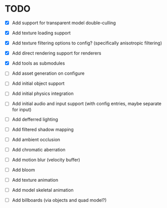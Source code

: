 # TODO

- [x] Add support for transparent model double-culling
- [x] Add texture loading support
- [x] Add texture filtering options to config? (specifically anisotropic filtering)
- [x] Add direct rendering support for renderers
- [x] Add tools as submodules
- [ ] Add asset generation on configure
- [ ] Add initial object support
- [ ] Add initial physics integration
- [ ] Add initial audio and input support (with config entries, maybe separate for input)

- [ ] Add defferred lighting
- [ ] Add filtered shadow mapping
- [ ] Add ambient occlusion
- [ ] Add chromatic aberration
- [ ] Add motion blur (velocity buffer)
- [ ] Add bloom

- [ ] Add texture animation
- [ ] Add model skeletal animation
- [ ] Add billboards (via objects and quad model?)
